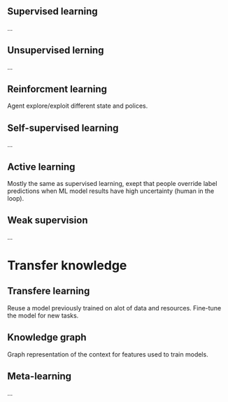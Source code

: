 ## Supervised learning
...

## Unsupervised lerning
...

## Reinforcment learning
Agent explore/exploit different state and polices.

## Self-supervised learning
...

## Active learning
Mostly the same as supervised learning, exept that people override label predictions when ML model results have high uncertainty (human in the loop).

## Weak supervision
...

# Transfer knowledge

## Transfere learning
Reuse a model previously trained on alot of data and resources. Fine-tune the model for new tasks.

## Knowledge graph
Graph representation of the context for features used to train models.

## Meta-learning
...